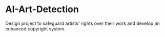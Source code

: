 # AI-Art-Detection
Design project to safeguard artists' rights over their work and develop an enhanced copyright system.
